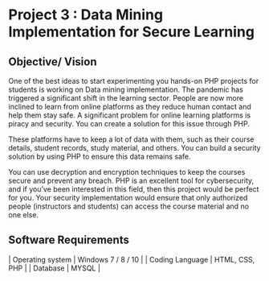 # Project 3 : Data Mining Implementation for Secure Learning

## Objective/ Vision
One of the best ideas to start experimenting you hands-on PHP projects for students is working on Data mining implementation. The pandemic has triggered a significant shift in the learning sector. People are now more inclined to learn from online platforms as they reduce human contact and help them stay safe. A significant problem for online learning platforms is piracy and security. You can create a solution for this issue through PHP. 

These platforms have to keep a lot of data with them, such as their course details, student records, study material, and others. You can build a security solution by using PHP to ensure this data remains safe.

You can use decryption and encryption techniques to keep the courses secure and prevent any breach. PHP is an excellent tool for cybersecurity, and if you’ve been interested in this field, then this project would be perfect for you. Your security implementation would ensure that only authorized people (instructors and students) can access the course material and no one else. 

## Software Requirements
| Operating system | Windows 7 / 8 / 10 | 
| Coding Language | HTML, CSS, PHP | 
| Database | MYSQL | 


